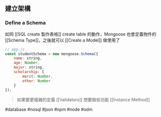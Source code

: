 ## 建立架構
### Define a Schema
如同 [[SQL create 製作表格]] create table 的動作，Mongoose 也會定義物件的 [[Schema Type]]，之後就可以 [[Create a Model]] 做使用了
```js
// app.js
const studentSchema = new mongoose.Schema({
	name: string,
	age: Number,
	major: string,
	scholarship: {
		merit: Number,
		other: Number
	}
});
```
> 如果要更複雜的定義 [[Validators]]
> 想要做些功能 [[Instance Method]]


#database #nosql #json #npm #node #odm